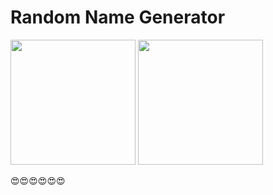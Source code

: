 # Random Name Generator

<img src="https://i.imgur.com/hMgDTWm.png" width="200" /> <img src="https://i.imgur.com/ZovqmXl.png" width="200" />

😍😍😍😍😍😍
